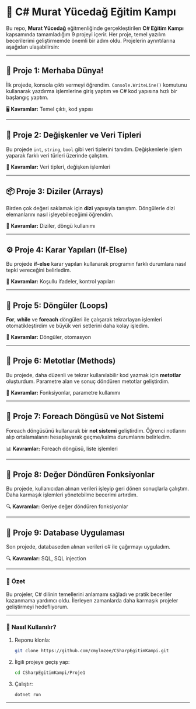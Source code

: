
# 🚀 **C# Murat Yücedağ Eğitim Kampı**  
Bu repo, **Murat Yücedağ** eğitmenliğinde gerçekleştirilen **C# Eğitim Kampı** kapsamında tamamladığım 9 projeyi içerir. Her proje, temel yazılım becerilerimi geliştirmemde önemli bir adım oldu. Projelerin ayrıntılarına aşağıdan ulaşabilirsin:  

---

## 🌱 **Proje 1: Merhaba Dünya!**  
İlk projede, konsola çıktı vermeyi öğrendim. `Console.WriteLine()` komutunu kullanarak yazdırma işlemlerine giriş yaptım ve C# kod yapısına hızlı bir başlangıç yaptım.  

🖥️ **Kavramlar:** Temel çıktı, kod yapısı  

---

## 🧮 **Proje 2: Değişkenler ve Veri Tipleri**  
Bu projede `int`, `string`, `bool` gibi veri tiplerini tanıdım. Değişkenlerle işlem yaparak farklı veri türleri üzerinde çalıştım.  

🔑 **Kavramlar:** Veri tipleri, değişken işlemleri  

---

## 📦 **Proje 3: Diziler (Arrays)**  
Birden çok değeri saklamak için **dizi** yapısıyla tanıştım. Döngülerle dizi elemanlarını nasıl işleyebileceğimi öğrendim.  

🔄 **Kavramlar:** Diziler, döngü kullanımı  

---

## ⚙️ **Proje 4: Karar Yapıları (If-Else)**  
Bu projede **if-else** karar yapıları kullanarak programın farklı durumlara nasıl tepki vereceğini belirledim.  

🧭 **Kavramlar:** Koşullu ifadeler, kontrol yapıları  

---

## 🔁 **Proje 5: Döngüler (Loops)**  
**For**, **while** ve **foreach** döngüleri ile çalışarak tekrarlayan işlemleri otomatikleştirdim ve büyük veri setlerini daha kolay işledim.  

🚀 **Kavramlar:** Döngüler, otomasyon  

---

## 🔧 **Proje 6: Metotlar (Methods)**  
Bu projede, daha düzenli ve tekrar kullanılabilir kod yazmak için **metotlar** oluşturdum. Parametre alan ve sonuç döndüren metotlar geliştirdim.  

📂 **Kavramlar:** Fonksiyonlar, parametre kullanımı  

---

## 📝 **Proje 7: Foreach Döngüsü ve Not Sistemi**  
Foreach döngüsünü kullanarak bir **not sistemi** geliştirdim. Öğrenci notlarını alıp ortalamalarını hesaplayarak geçme/kalma durumlarını belirledim.  

📊 **Kavramlar:** Foreach döngüsü, liste işlemleri  

---

## 🎯 **Proje 8: Değer Döndüren Fonksiyonlar**  
Bu projede, kullanıcıdan alınan verileri işleyip geri dönen sonuçlarla çalıştım. Daha karmaşık işlemleri yönetebilme becerimi artırdım.  

🔍 **Kavramlar:** Geriye değer döndüren fonksiyonlar  

---


## 🎯 **Proje 9: Database Uygulaması**  
Son projede, databaseden alınan verileri  c# ile çağırmayı uyguladım.

🔍 **Kavramlar:** SQL, SQL injection

---

### 🏁 **Özet**  
Bu projeler, C# dilinin temellerini anlamamı sağladı ve pratik beceriler kazanmama yardımcı oldu. İlerleyen zamanlarda daha karmaşık projeler geliştirmeyi hedefliyorum.  

---

### 📌 **Nasıl Kullanılır?**  
1. Reponu klonla:  
   ```bash
   git clone https://github.com/cmylmzee/CSharpEgitimKampi.git
   ```  
2. İlgili projeye geçiş yap:  
   ```bash
   cd CSharpEgitimKampi/Proje1
   ```  
3. Çalıştır:  
   ```bash
   dotnet run
   ```  

---


